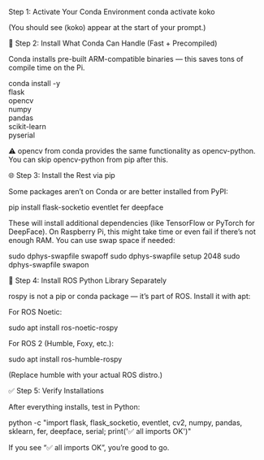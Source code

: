 Step 1: Activate Your Conda Environment
conda activate koko


(You should see (koko) appear at the start of your prompt.)

🐍 Step 2: Install What Conda Can Handle (Fast + Precompiled)

Conda installs pre-built ARM-compatible binaries — this saves tons of compile time on the Pi.

conda install -y \
  flask \
  opencv \
  numpy \
  pandas \
  scikit-learn \
  pyserial


⚠️ opencv from conda provides the same functionality as opencv-python.
You can skip opencv-python from pip after this.

🌐 Step 3: Install the Rest via pip

Some packages aren’t on Conda or are better installed from PyPI:

pip install flask-socketio eventlet fer deepface


These will install additional dependencies (like TensorFlow or PyTorch for DeepFace).
On Raspberry Pi, this might take time or even fail if there’s not enough RAM.
You can use swap space if needed:

sudo dphys-swapfile swapoff
sudo dphys-swapfile setup 2048
sudo dphys-swapfile swapon

🤖 Step 4: Install ROS Python Library Separately

rospy is not a pip or conda package — it’s part of ROS.
Install it with apt:

For ROS Noetic:

sudo apt install ros-noetic-rospy


For ROS 2 (Humble, Foxy, etc.):

sudo apt install ros-humble-rospy


(Replace humble with your actual ROS distro.)

✅ Step 5: Verify Installations

After everything installs, test in Python:

python -c "import flask, flask_socketio, eventlet, cv2, numpy, pandas, sklearn, fer, deepface, serial; print('✅ all imports OK')"


If you see “✅ all imports OK”, you’re good to go.